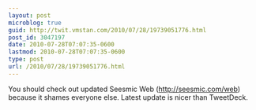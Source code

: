 ```yaml
---
layout: post
microblog: true
guid: http://twit.vmstan.com/2010/07/28/19739051776.html
post_id: 3047197
date: 2010-07-28T07:07:35-0600
lastmod: 2010-07-28T07:07:35-0600
type: post
url: /2010/07/28/19739051776.html
---
```

You should check out updated Seesmic Web (http://seesmic.com/web) because it shames everyone else. Latest update is nicer than TweetDeck.
